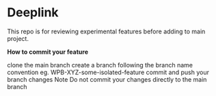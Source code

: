 # Deeplink

This repo is for reviewing experimental features before adding to main project.

**How to commit your feature**

clone the main branch
create a branch following the branch name convention eg. WPB-XYZ-some-isolated-feature
commit and push your branch changes
Note Do not commit your changes directly to the main branch
